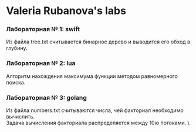 # Valeria Rubanova's labs

### Лабораторная № 1: swift
Из файла tree.txt считывается бинарное дерево и выводится его обход в глубину.

### Лабораторная № 2: lua
Алгоритм нахождения максимума функции методом равномерного поиска.

### Лабораторная № 3: golang
Из файла numbers.txt считываются числа, чей факториал необходимо вычислить. \
Задача вычисления факториала распределяется между 10ю потоками. \



